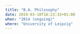 ```yaml
---
title: "B.A. Philosophy"
date: 2019-03-10T16:23:33+01:00
when: "2014 (ongoing)"
where: "University of Leipzig"
---
```

